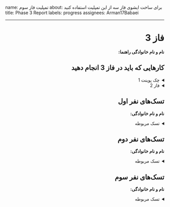 name: تمپلیت فاز سوم
about: برای ساخت ایشوی فاز سه از این تمپلیت استفاده کنید
title: Phase 3 Report
labels: progress
assignees: Arman17Babaei

---

<div dir="rtl" align='right'>

# فاز 3
**نام و نام خانوادگی راهنما:**

## کارهایی که باید در فاز 3 انجام دهید

<details>
  <summary>چک پوینت 1</summary>

- پیاده‌سازی منوهای خارج بازی
- پیاده‌سازی کلیات نمای بازی
- پیاده‌سازی کلیات نقشه

  <div dir="ltr" align='right'>

    1. [ ] شروع نشده
    2. [ ] در حال انجام
    3. [ ] تمام شده
  </div>
</details>

<details>
  <summary>فاز 2</summary>

- موارد باقی مانده از پیاده سازی فاز دوم پروژه

  <div  dir="ltr" align='right'>

    1. [ ] شروع نشده
    2. [ ] در حال انجام
    3. [ ] تمام شده
       </div>
</details>

## تسک‌های نفر اول

**نام و نام خانوادگی:**
<details>
  <summary>تسک مربوطه</summary>

  <div dir="ltr" align='right'>

1. [ ] شروع نشده
2. [ ] در حال انجام
3. [ ] تمام شده
  </div>
</details>

## تسک‌های نفر دوم

**نام و نام خانوادگی:**
<details>
  <summary>تسک مربوطه</summary>

  <div dir="ltr" align='right'>

1. [ ] شروع نشده
2. [ ] در حال انجام
3. [ ] تمام شده
  </div>
</details>

## تسک‌های نفر سوم

**نام و نام خانوادگی:**
<details>
  <summary>تسک مربوطه</summary>

  <div dir="ltr" align='right'>

1. [ ] شروع نشده
2. [ ] در حال انجام
3. [ ] تمام شده
  </div>
</details>
</div>